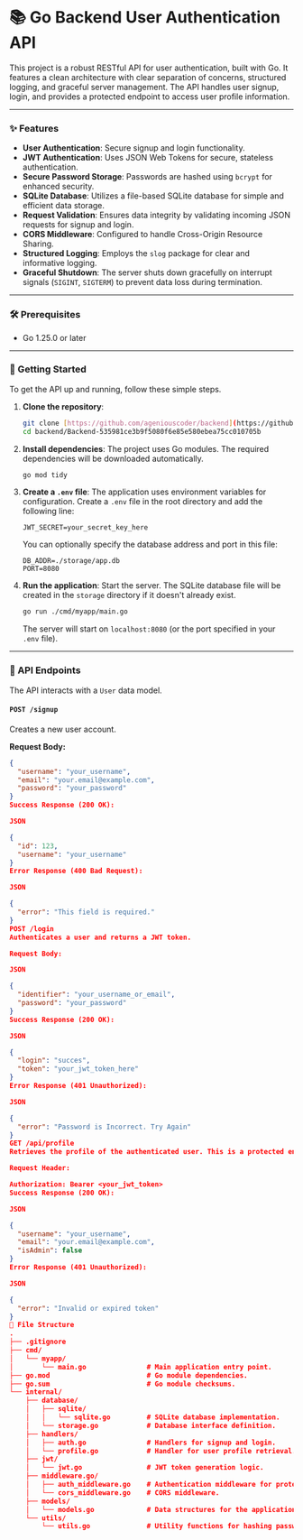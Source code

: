 # 📚 Go Backend User Authentication API

This project is a robust RESTful API for user authentication, built with Go. It features a clean architecture with clear separation of concerns, structured logging, and graceful server management. The API handles user signup, login, and provides a protected endpoint to access user profile information.

---

### ✨ Features

* **User Authentication**: Secure signup and login functionality.
* **JWT Authentication**: Uses JSON Web Tokens for secure, stateless authentication.
* **Secure Password Storage**: Passwords are hashed using `bcrypt` for enhanced security.
* **SQLite Database**: Utilizes a file-based SQLite database for simple and efficient data storage.
* **Request Validation**: Ensures data integrity by validating incoming JSON requests for signup and login.
* **CORS Middleware**: Configured to handle Cross-Origin Resource Sharing.
* **Structured Logging**: Employs the `slog` package for clear and informative logging.
* **Graceful Shutdown**: The server shuts down gracefully on interrupt signals (`SIGINT`, `SIGTERM`) to prevent data loss during termination.

---

### 🛠️ Prerequisites

* Go 1.25.0 or later

---

### 🚀 Getting Started

To get the API up and running, follow these simple steps.

1.  **Clone the repository**:
    ```bash
    git clone [https://github.com/ageniouscoder/backend](https://github.com/ageniouscoder/backend)
    cd backend/Backend-535981ce3b9f5080f6e85e580ebea75cc010705b
    ```
2.  **Install dependencies**:
    The project uses Go modules. The required dependencies will be downloaded automatically.
    ```bash
    go mod tidy
    ```
3.  **Create a `.env` file**:
    The application uses environment variables for configuration. Create a `.env` file in the root directory and add the following line:
    ```
    JWT_SECRET=your_secret_key_here
    ```
    You can optionally specify the database address and port in this file:
    ```
    DB_ADDR=./storage/app.db
    PORT=8080
    ```
4.  **Run the application**:
    Start the server. The SQLite database file will be created in the `storage` directory if it doesn't already exist.
    ```bash
    go run ./cmd/myapp/main.go
    ```
    The server will start on `localhost:8080` (or the port specified in your `.env` file).

---

### 📝 API Endpoints

The API interacts with a `User` data model.

#### `POST /signup`
Creates a new user account.

**Request Body:**
```json
{
  "username": "your_username",
  "email": "your.email@example.com",
  "password": "your_password"
}
Success Response (200 OK):

JSON

{
  "id": 123,
  "username": "your_username"
}
Error Response (400 Bad Request):

JSON

{
  "error": "This field is required."
}
POST /login
Authenticates a user and returns a JWT token.

Request Body:

JSON

{
  "identifier": "your_username_or_email",
  "password": "your_password"
}
Success Response (200 OK):

JSON

{
  "login": "succes",
  "token": "your_jwt_token_here"
}
Error Response (401 Unauthorized):

JSON

{
  "error": "Password is Incorrect. Try Again"
}
GET /api/profile
Retrieves the profile of the authenticated user. This is a protected endpoint that requires a valid JWT in the Authorization header.

Request Header:

Authorization: Bearer <your_jwt_token>
Success Response (200 OK):

JSON

{
  "username": "your_username",
  "email": "your.email@example.com",
  "isAdmin": false
}
Error Response (401 Unauthorized):

JSON

{
  "error": "Invalid or expired token"
}
📂 File Structure
.
├── .gitignore
├── cmd/
│   └── myapp/
│       └── main.go               # Main application entry point.
├── go.mod                        # Go module dependencies.
├── go.sum                        # Go module checksums.
└── internal/
    ├── database/
    │   ├── sqlite/
    │   │   └── sqlite.go         # SQLite database implementation.
    │   └── storage.go            # Database interface definition.
    ├── handlers/
    │   ├── auth.go               # Handlers for signup and login.
    │   └── profile.go            # Handler for user profile retrieval.
    ├── jwt/
    │   └── jwt.go                # JWT token generation logic.
    ├── middleware.go/
    │   ├── auth_middleware.go    # Authentication middleware for protected routes.
    │   └── cors_middleware.go    # CORS middleware.
    ├── models/
    │   └── models.go             # Data structures for the application.
    └── utils/
        └── utils.go              # Utility functions for hashing passwords and handling validation errors.
